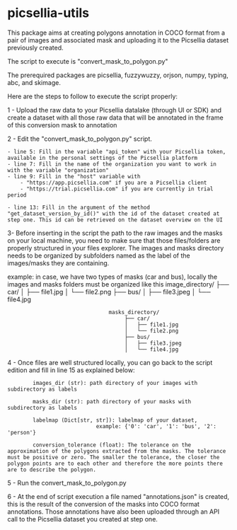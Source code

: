 # picsellia-utils

This package aims at creating polygons annotation in COCO format from a pair of images and associated mask and uploading it to the Picsellia dataset previously created.

The script to execute is "convert_mask_to_polygon.py"

The prerequired packages are picsellia, fuzzywuzzy, orjson, numpy, typing, abc, and skimage.

Here are the steps to follow to execute the script properly:

1 - Upload the raw data to your Picsellia datalake (through UI or SDK) and create a dataset with all those raw data that will be annotated in the frame of this conversion mask to annotation

2 - Edit the "convert_mask_to_polygon.py" script.

    - line 5: Fill in the variable "api_token" with your Picsellia token, available in the personal settings of the Picsellia platform
    - line 7: Fill in the name of the organization you want to work in with the variable "organization"
    - line 9: Fill in the "host" variable with
        - "https://app.picsellia.com" if you are a Picsellia client 
        - "https://trial.picsellia.com" if you are currently in trial period

    - line 13: Fill in the argument of the method "get_dataset_version_by_id()" with the id of the dataset created at step one. This id can be retrieved on the dataset overview on the UI

3- Before inserting in the script the path to the raw images and the masks on your local machine, you need to make sure that those files/folders are properly structured in your files explorer. The images and masks directory needs to be organized by subfolders named as the label of the images/masks they are containing.

example: in case, we have two types of masks (car and bus), locally the images and masks folders must be organized like this
                                    image_directory/
                                         ├── car/
                                         │   ├── file1.jpg
                                         │   └── file2.png
                                         ├── bus/
                                         │   ├── file3.jpeg
                                         │   └── file4.jpg

                                    masks_directory/                
                                         ├── car/
                                         │   ├── file1.jpg
                                         │   └── file2.png
                                         ├── bus/
                                         │   ├── file3.jpeg
                                         │   └── file4.jpg

4 - Once files are well structured locally, you can go back to the script edition and fill in line 15 as explained below: 
         
            images_dir (str): path directory of your images with subdirectory as labels
  
            masks_dir (str): path directory of your masks with subdirectory as labels

            labelmap (Dict[str, str]): labelmap of your dataset,
                                example: {'0': 'car', '1': 'bus', '2': 'person'}

            conversion_tolerance (float): The tolerance on the approximation of the polygons extracted from the masks. The tolerance must be positive or zero. The smaller the tolerance, the closer the polygon points are to each other and therefore the more points there are to describe the polygon.

5 - Run the convert_mask_to_polygon.py

6 - At the end of script execution a file named "annotations.json" is created, this is the result of the conversion of the masks into COCO format annotations. Those annotations have also been uploaded through an API call to the Picsellia dataset you created at step one.